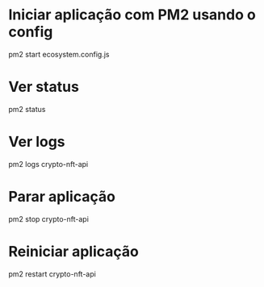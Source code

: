 # Iniciar aplicação com PM2 usando o config
pm2 start ecosystem.config.js

# Ver status
pm2 status

# Ver logs
pm2 logs crypto-nft-api

# Parar aplicação
pm2 stop crypto-nft-api

# Reiniciar aplicação
pm2 restart crypto-nft-api